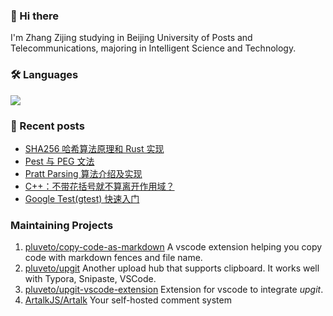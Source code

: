 ### 👋 Hi there 

I'm Zhang Zijing studying in Beijing University of Posts and Telecommunications, majoring in Intelligent Science and Technology.

### 🛠 Languages

![](https://skillicons.dev/icons?i=go,python,c,cpp,cs,js,ts,java,rust,ocaml,bash)

### 📜 Recent posts

<!-- BLOG-POST-LIST:START -->
- [SHA256 哈希算法原理和 Rust 实现](https://www.less-bug.com/posts/sha256-hash-algorithm-principle-and-rust-implementation/)
- [Pest 与 PEG 文法](https://www.less-bug.com/posts/pest-and-peg-grammars/)
- [Pratt Parsing 算法介绍及实现](https://www.less-bug.com/posts/pratt-parsing-introduction-and-implementation-in-typescript/)
- [C++：不带花括号就不算离开作用域？](https://www.less-bug.com/posts/cpp-scope-when-no-curly-braces/)
- [Google Test&lpar;gtest&rpar; 快速入门](https://www.less-bug.com/posts/google-test-gtest-quick-start/)
<!-- BLOG-POST-LIST:END -->

<!--
**pluveto/pluveto** is a ✨ _special_ ✨ repository because its `README.md` (this file) appears on your GitHub profile.

Here are some ideas to get you started:

- 🔭 I’m currently working on ...
- 🌱 I’m currently learning ...
- 👯 I’m looking to collaborate on ...
- 🤔 I’m looking for help with ...
- 💬 Ask me about ...
- 📫 How to reach me: ...
- 😄 Pronouns: ...
- ⚡ Fun fact: ...
-->

### Maintaining Projects

1. [pluveto/copy-code-as-markdown](https://github.com/pluveto/copy-code-as-markdown) A vscode extension helping you copy code with markdown fences and file name.
1. [pluveto/upgit](https://github.com/pluveto/upgit) Another upload hub that supports clipboard. It works well with Typora, Snipaste, VSCode.
1. [pluveto/upgit-vscode-extension](https://github.com/pluveto/upgit-vscode-extension) Extension for vscode to integrate *upgit*.
1. [ArtalkJS/Artalk](https://github.com/ArtalkJS/Artalk) Your self-hosted comment system
